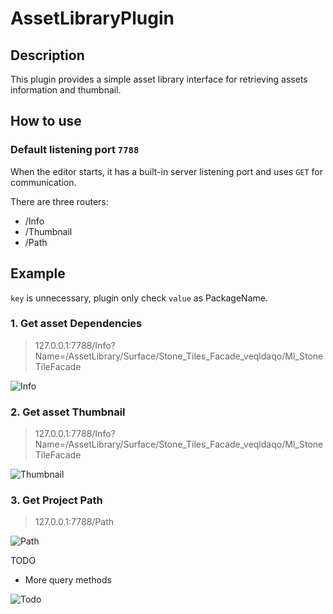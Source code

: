 # AssetLibraryPlugin

## Description

This plugin provides a simple asset library interface for retrieving assets information and thumbnail.

## How to use

### Default listening port `7788`

When the editor starts, it has a built-in server listening port and uses `GET` for communication.

There are three routers:
- /Info 
- /Thumbnail
- /Path



## Example

`key` is unnecessary, plugin only check `value` as PackageName.
### 1. Get asset Dependencies

>127.0.0.1:7788/Info?Name=/AssetLibrary/Surface/Stone_Tiles_Facade_veqldaqo/MI_StoneTileFacade


![Info](./pic/Info.png)

### 2. Get asset Thumbnail

>127.0.0.1:7788/Info?Name=/AssetLibrary/Surface/Stone_Tiles_Facade_veqldaqo/MI_StoneTileFacade

![Thumbnail](./pic/Thumbnail.png)

### 3. Get Project Path

>127.0.0.1:7788/Path

![Path](./pic/Path.png)

TODO
- More query methods

![Todo](./pic/UeWebServer.png)